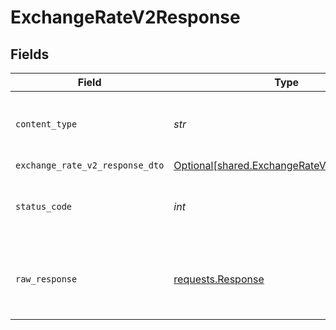 # ExchangeRateV2Response


## Fields

| Field                                                                                          | Type                                                                                           | Required                                                                                       | Description                                                                                    |
| ---------------------------------------------------------------------------------------------- | ---------------------------------------------------------------------------------------------- | ---------------------------------------------------------------------------------------------- | ---------------------------------------------------------------------------------------------- |
| `content_type`                                                                                 | *str*                                                                                          | :heavy_check_mark:                                                                             | HTTP response content type for this operation                                                  |
| `exchange_rate_v2_response_dto`                                                                | [Optional[shared.ExchangeRateV2ResponseDto]](../../models/shared/exchangeratev2responsedto.md) | :heavy_minus_sign:                                                                             | OK                                                                                             |
| `status_code`                                                                                  | *int*                                                                                          | :heavy_check_mark:                                                                             | HTTP response status code for this operation                                                   |
| `raw_response`                                                                                 | [requests.Response](https://requests.readthedocs.io/en/latest/api/#requests.Response)          | :heavy_minus_sign:                                                                             | Raw HTTP response; suitable for custom response parsing                                        |
